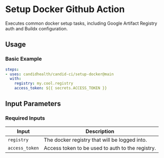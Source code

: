 # Setup Docker Github Action

Executes common docker setup tasks, including Google Artifact Registry auth and Buildx configuration.

## Usage

### Basic Example

```yaml
steps:
- uses: candidhealth/candid-ci/setup-docker@main
  with:
    registry: my.cool.registry
    access_token: ${{ secrets.ACCESS_TOKEN }}
```

## Input Parameters

### Required Inputs
| Input | Description |
|-------|-------------|
| `registry` | The docker registry that will be logged into. |
| `access_token` | Access token to be used to auth to the registry. |